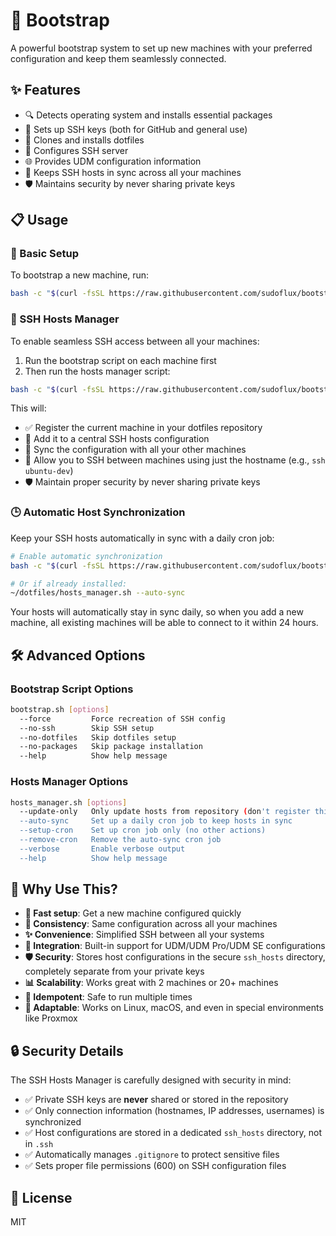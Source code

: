 # 🚀 Bootstrap

A powerful bootstrap system to set up new machines with your preferred configuration and keep them seamlessly connected.

## ✨ Features

- 🔍 Detects operating system and installs essential packages
- 🔑 Sets up SSH keys (both for GitHub and general use)
- 📂 Clones and installs dotfiles
- 🔌 Configures SSH server
- 🌐 Provides UDM configuration information
- 🔄 Keeps SSH hosts in sync across all your machines
- 🛡️ Maintains security by never sharing private keys

## 📋 Usage

### 🚀 Basic Setup

To bootstrap a new machine, run:

```bash
bash -c "$(curl -fsSL https://raw.githubusercontent.com/sudoflux/bootstrap/main/bootstrap.sh)"
```

### 🔄 SSH Hosts Manager

To enable seamless SSH access between all your machines:

1. Run the bootstrap script on each machine first
2. Then run the hosts manager script:

```bash
bash -c "$(curl -fsSL https://raw.githubusercontent.com/sudoflux/bootstrap/main/hosts_manager.sh)"
```

This will:
- ✅ Register the current machine in your dotfiles repository
- 📝 Add it to a central SSH hosts configuration
- 🔄 Sync the configuration with all your other machines
- 🔑 Allow you to SSH between machines using just the hostname (e.g., `ssh ubuntu-dev`)
- 🛡️ Maintain proper security by never sharing private keys

### 🕒 Automatic Host Synchronization

Keep your SSH hosts automatically in sync with a daily cron job:

```bash
# Enable automatic synchronization
bash -c "$(curl -fsSL https://raw.githubusercontent.com/sudoflux/bootstrap/main/hosts_manager.sh)" -- --auto-sync

# Or if already installed:
~/dotfiles/hosts_manager.sh --auto-sync
```

Your hosts will automatically stay in sync daily, so when you add a new machine, all existing machines will be able to connect to it within 24 hours.

## 🛠 Advanced Options

### Bootstrap Script Options

```bash
bootstrap.sh [options]
  --force         Force recreation of SSH config
  --no-ssh        Skip SSH setup
  --no-dotfiles   Skip dotfiles setup
  --no-packages   Skip package installation
  --help          Show help message
```

### Hosts Manager Options

```bash
hosts_manager.sh [options]
  --update-only   Only update hosts from repository (don't register this host)
  --auto-sync     Set up a daily cron job to keep hosts in sync
  --setup-cron    Set up cron job only (no other actions)
  --remove-cron   Remove the auto-sync cron job
  --verbose       Enable verbose output
  --help          Show help message
```

## 🤔 Why Use This?

- **🚀 Fast setup**: Get a new machine configured quickly
- **🔄 Consistency**: Same configuration across all your machines
- **✨ Convenience**: Simplified SSH between all your systems
- **🔌 Integration**: Built-in support for UDM/UDM Pro/UDM SE configurations
- **🛡️ Security**: Stores host configurations in the secure `ssh_hosts` directory, completely separate from your private keys
- **📊 Scalability**: Works great with 2 machines or 20+ machines
- **🔁 Idempotent**: Safe to run multiple times
- **🧰 Adaptable**: Works on Linux, macOS, and even in special environments like Proxmox

## 🔒 Security Details

The SSH Hosts Manager is carefully designed with security in mind:

- ✅ Private SSH keys are **never** shared or stored in the repository
- ✅ Only connection information (hostnames, IP addresses, usernames) is synchronized
- ✅ Host configurations are stored in a dedicated `ssh_hosts` directory, not in `.ssh`
- ✅ Automatically manages `.gitignore` to protect sensitive files 
- ✅ Sets proper file permissions (600) on SSH configuration files

## 📝 License

MIT